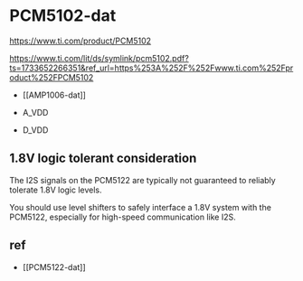 
# PCM5102-dat 

https://www.ti.com/product/PCM5102

https://www.ti.com/lit/ds/symlink/pcm5102.pdf?ts=1733652266351&ref_url=https%253A%252F%252Fwww.ti.com%252Fproduct%252FPCM5102

- [[AMP1006-dat]]

- A_VDD
- D_VDD 

## 1.8V logic tolerant consideration 

The I2S signals on the PCM5122 are typically not guaranteed to reliably tolerate 1.8V logic levels. 

You should use level shifters to safely interface a 1.8V system with the PCM5122, especially for high-speed communication like I2S. 





## ref 

- [[PCM5122-dat]]